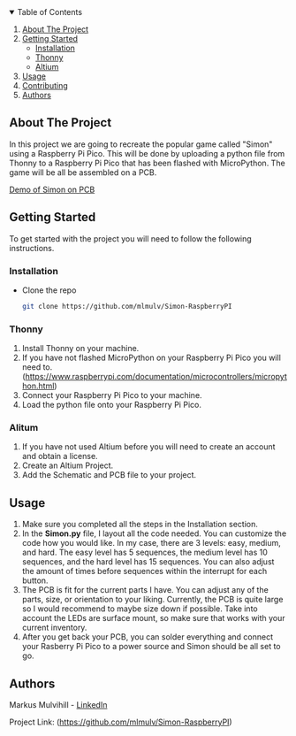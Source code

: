 <!-- TABLE OF CONTENTS -->
<details open="open">
  <summary>Table of Contents</summary>
  <ol>
    <li>
      <a href="#about-the-project">About The Project</a>
    </li>
    <li>
      <a href="#getting-started">Getting Started</a>
      <ul>
        <li><a href="#installation">Installation</a></li>
         <li><a href="#Thonny">Thonny</a></li>
        <li><a href="#altium">Altium</a></li>
      </ul>
    </li>
    <li><a href="#usage">Usage</a></li>
    <li><a href="#contributing">Contributing</a></li>
    <li><a href="#authors">Authors</a></li>
  </ol>
</details>



<!-- ABOUT THE PROJECT -->
## About The Project

In this project we are going to recreate the popular game called "Simon" using a Raspberry Pi Pico. This will be done by uploading a python file from Thonny to a Raspberry Pi Pico that has been flashed with MicroPython. The game will be all be assembled on a PCB.

[Demo of Simon on PCB](https://www.dropbox.com/scl/fi/wlp0poy3fge87f9is8fu8/IMG_6259.MOV?rlkey=6hiw2l3pcr1uelsrrb8k62q38&dl=0)

<!-- GETTING STARTED -->
## Getting Started

To get started with the project you will need to follow the following instructions.

### Installation

*  Clone the repo
   ```sh
   git clone https://github.com/mlmulv/Simon-RaspberryPI
   ```
### Thonny

1. Install Thonny on your machine.
2. If you have not flashed MicroPython on your Raspberry Pi Pico you will need to. (https://www.raspberrypi.com/documentation/microcontrollers/micropython.html)
3. Connect your Raspberry Pi Pico to your machine.
4. Load the python file onto your Raspberry Pi Pico.

### Alitum
1. If you have not used Altium before you will need to create an account and obtain a license.
2. Create an Altium Project.
3. Add the Schematic and PCB file to your project.


<!-- USAGE EXAMPLES -->
## Usage

1. Make sure you completed all the steps in the Installation section.
2. In the **Simon.py** file, I layout all the code needed. You can customize the code how you would like. In my case, there are  3 levels: easy, medium, and hard. The easy level has 5 sequences, the medium level has 10 sequences, and the hard level has 15 sequences. You can also adjust the amount of times before sequences within the interrupt for each button.
4. The PCB is fit for the current parts I have. You can adjust any of the parts, size, or orientation to your liking. Currently, the PCB is quite large so I would recommend to maybe size down if possible. Take into account the LEDs are surface mount, so make sure that works with your current inventory.
5. After you get back your PCB, you can solder everything and connect your Rasberry Pi Pico to a power source and Simon should be all set to go.


<!-- Authors -->
## Authors

Markus Mulvihill - [LinkedIn](https://www.linkedin.com/in/markus-mulvihill-6549961a0/) 

Project Link: (https://github.com/mlmulv/Simon-RaspberryPI)
